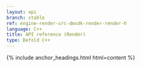 ```yaml
---
layout: api
branch: stable
ref: engine-render-src-dmsdk-render-render-h
language: C++
title: API reference (Render)
type: Defold C++
---
```

{% include anchor_headings.html html=content %}